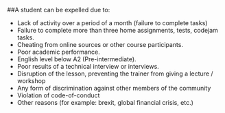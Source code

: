##A student can be expelled due to:
- Lack of activity over a period of a month (failure to complete tasks)
- Failure to complete more than three home assignments, tests, codejam tasks.
- Cheating from online sources or other course participants.
- Poor academic performance.
- English level below A2 (Pre-intermediate).
- Poor results of a technical interview or interviews.
- Disruption of the lesson, preventing the trainer from giving a lecture / workshop
- Any form of discrimination against other members of the community
- Violation of code-of-conduct
- Other reasons (for example: brexit, global financial crisis, etc.)
